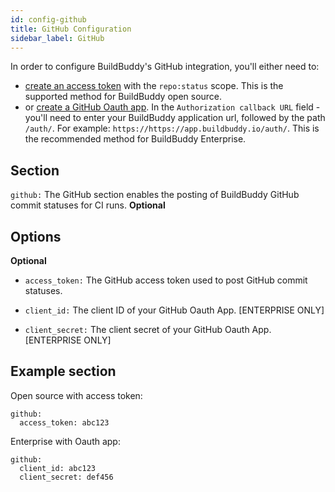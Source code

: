 ```yaml
---
id: config-github
title: GitHub Configuration
sidebar_label: GitHub
---
```


In order to configure BuildBuddy's GitHub integration, you'll either need to:

- [create an access token](https://docs.github.com/en/github/authenticating-to-github/creating-a-personal-access-token) with the `repo:status` scope. This is the supported method for BuildBuddy open source.
- or [create a GitHub Oauth app](https://docs.github.com/en/developers/apps/creating-an-oauth-app). In the `Authorization callback URL` field - you'll need to enter your BuildBuddy application url, followed by the path `/auth/`. For example: `https://https://app.buildbuddy.io/auth/`. This is the recommended method for BuildBuddy Enterprise.

## Section

`github:` The GitHub section enables the posting of BuildBuddy GitHub commit statuses for CI runs. **Optional**

## Options

**Optional**

- `access_token:` The GitHub access token used to post GitHub commit statuses.

- `client_id:` The client ID of your GitHub Oauth App. [ENTERPRISE ONLY]

- `client_secret:` The client secret of your GitHub Oauth App. [ENTERPRISE ONLY]

## Example section

Open source with access token:

```
github:
  access_token: abc123
```

Enterprise with Oauth app:

```
github:
  client_id: abc123
  client_secret: def456
```
